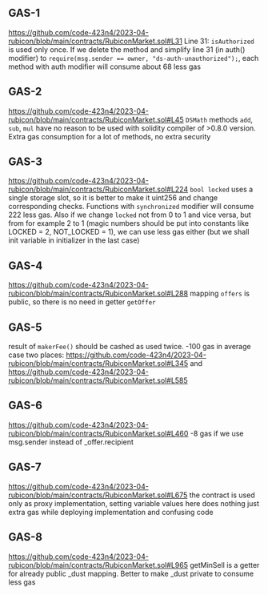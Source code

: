 ## GAS-1
https://github.com/code-423n4/2023-04-rubicon/blob/main/contracts/RubiconMarket.sol#L31
Line 31: `isAuthorized` is used only once. If we delete the method and simplify line 31 (in auth() modifier) to `require(msg.sender == owner, "ds-auth-unauthorized");`, each method with auth modifier will consume about 68 less gas

## GAS-2
https://github.com/code-423n4/2023-04-rubicon/blob/main/contracts/RubiconMarket.sol#L45
`DSMath` methods `add`, `sub`, `mul` have no reason to be used with solidity compiler of >0.8.0 version. Extra gas consumption for a lot of methods, no extra security

## GAS-3
https://github.com/code-423n4/2023-04-rubicon/blob/main/contracts/RubiconMarket.sol#L224
`bool locked` uses a single storage slot, so it is better to make it uint256 and change corresponding checks. Functions with `synchronized` modifier will consume 222 less gas.
Also if we change `locked` not from 0 to 1 and vice versa, but from for example 2 to 1 (magic numbers should be put into constants like LOCKED = 2, NOT_LOCKED = 1), we can use less gas either (but we shall init variable in initializer in the last case)

## GAS-4
https://github.com/code-423n4/2023-04-rubicon/blob/main/contracts/RubiconMarket.sol#L288
mapping `offers` is public, so there is no need in getter `getOffer`

## GAS-5
result of `makerFee()` should be cashed as used twice. -100 gas in average case
two places:
https://github.com/code-423n4/2023-04-rubicon/blob/main/contracts/RubiconMarket.sol#L345
and
https://github.com/code-423n4/2023-04-rubicon/blob/main/contracts/RubiconMarket.sol#L585

## GAS-6
https://github.com/code-423n4/2023-04-rubicon/blob/main/contracts/RubiconMarket.sol#L460
-8 gas if we use msg.sender instead of _offer.recipient

## GAS-7
https://github.com/code-423n4/2023-04-rubicon/blob/main/contracts/RubiconMarket.sol#L675
the contract is used only as proxy implementation, setting variable values here does nothing just extra gas while deploying implementation and confusing code

## GAS-8
https://github.com/code-423n4/2023-04-rubicon/blob/main/contracts/RubiconMarket.sol#L965
getMinSell is a getter for already public _dust mapping. Better to make _dust private to consume less gas

